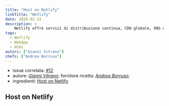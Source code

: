 ```yaml
---
title: "Host on Netlify"
linkTitle: "Netlify"
date: 2020-02-22
description: >
    Netlify offre servizi di distribuzione continua, CDN globale, DNS ultraveloce, distribuzioni atomiche, invalidazione istantanea della cache, SSL con un clic, un'interfaccia basata su browser, una CLI e molte altre funzionalità per la gestione del sito Web Hugo.
tags:
  - Netlify
  - WebApp
  - Html
autori: ["Gianni Vitrano"]
chefs: ["Andrea Borruso"]
---
```


- issue correlata: [#12](https://github.com/opendatasicilia/tansignari-md/issues/12)
- autore: _[Gianni Vitrano](https://twitter.com/gbvitrano?lang=it)_; fornitore ricetta: *[Andrea Borruso](https://twitter.com/aborruso?lang=it)*;
- ingredienti: [Host on Netlify](https://gohugo.io/hosting-and-deployment/hosting-on-netlify/)
## Host on Netlify

